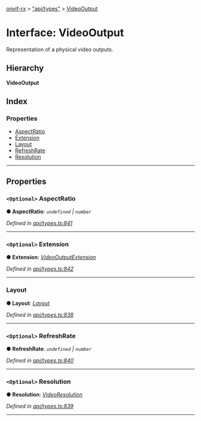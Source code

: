 [onvif-rx](../README.md) > ["api/types"](../modules/_api_types_.md) > [VideoOutput](../interfaces/_api_types_.videooutput.md)

# Interface: VideoOutput

Representation of a physical video outputs.

## Hierarchy

**VideoOutput**

## Index

### Properties

* [AspectRatio](_api_types_.videooutput.md#aspectratio)
* [Extension](_api_types_.videooutput.md#extension)
* [Layout](_api_types_.videooutput.md#layout)
* [RefreshRate](_api_types_.videooutput.md#refreshrate)
* [Resolution](_api_types_.videooutput.md#resolution)

---

## Properties

<a id="aspectratio"></a>

### `<Optional>` AspectRatio

**● AspectRatio**: *`undefined` \| `number`*

*Defined in [api/types.ts:841](https://github.com/patrickmichalina/onvif-rx/blob/3ab1739/src/api/types.ts#L841)*

___
<a id="extension"></a>

### `<Optional>` Extension

**● Extension**: *[VideoOutputExtension](_api_types_.videooutputextension.md)*

*Defined in [api/types.ts:842](https://github.com/patrickmichalina/onvif-rx/blob/3ab1739/src/api/types.ts#L842)*

___
<a id="layout"></a>

###  Layout

**● Layout**: *[Layout](_api_types_.layout.md)*

*Defined in [api/types.ts:838](https://github.com/patrickmichalina/onvif-rx/blob/3ab1739/src/api/types.ts#L838)*

___
<a id="refreshrate"></a>

### `<Optional>` RefreshRate

**● RefreshRate**: *`undefined` \| `number`*

*Defined in [api/types.ts:840](https://github.com/patrickmichalina/onvif-rx/blob/3ab1739/src/api/types.ts#L840)*

___
<a id="resolution"></a>

### `<Optional>` Resolution

**● Resolution**: *[VideoResolution](_api_types_.videoresolution.md)*

*Defined in [api/types.ts:839](https://github.com/patrickmichalina/onvif-rx/blob/3ab1739/src/api/types.ts#L839)*

___

